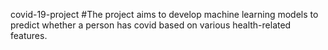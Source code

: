 covid-19-project
#The project aims to develop machine learning models to predict whether a person has covid based on various health-related features.
